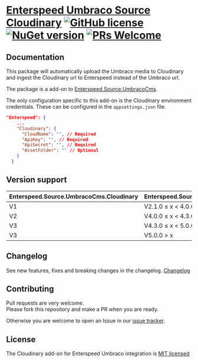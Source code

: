 ﻿# [Enterspeed Umbraco Source Cloudinary](https://www.enterspeed.com/) [![GitHub license](https://img.shields.io/badge/license-MIT-blue.svg)](./LICENSE) [![NuGet version](https://img.shields.io/nuget/v/Enterspeed.Source.UmbracoCms.Cloudinary)](https://www.nuget.org/packages/Enterspeed.Source.UmbracoCms.Cloudinary/) [![PRs Welcome](https://img.shields.io/badge/PRs-welcome-brightgreen.svg)](https://github.com/enterspeedhq/enterspeed-source-umbraco-cms-cloudinary/pulls)

## Documentation

This package will automatically upload the Umbraco media to Cloudinary and ingest the Cloudinary url to Enterspeed instead of the Umbraco url.

The package is a add-on to [Enterspeed.Source.UmbracoCms](https://www.nuget.org/packages/Enterspeed.Source.UmbracoCms).

The only configuration specific to this add-on is the Cloudinary environment credentials. These can be configured in the `appsettings.json` file.

``` json
"Enterspeed": {
    ...
    "Cloudinary": {
      "CloudName": "", // Required
      "ApiKey": "", // Required
      "ApiSecret": "", // Required
      "AssetFolder": "" // Optional
    }
  }
```

## Version support

| Enterspeed.Source.UmbracoCms.Cloudinary   | Enterspeed.Source.UmbracoCms  |
|-------------------------------------------|-------------------------------|
| V1                                        | V2.1.0 ≤ x < 4.0.0            |
| V2                                        | V4.0.0 ≤ x < 4.3.0            |
| V3                                        | V4.3.0 ≤ x < 5.0.0            |
| V3                                        | V5.0.0 > x                    |

## Changelog

See new features, fixes and breaking changes in the changelog. [Changelog](https://github.com/enterspeedhq/enterspeed-source-umbraco-cms-cloudinary/blob/develop/CHANGELOG.md)

## Contributing

Pull requests are very welcome.  
Please fork this repository and make a PR when you are ready.  

Otherwise you are welcome to open an Issue in our [issue tracker](https://github.com/enterspeedhq/enterspeed-source-umbraco-cms-cloudinary/issues).

## License

The Cloudinary add-on for Enterspeed Umbraco integration is [MIT licensed](https://github.com/enterspeedhq/enterspeed-source-umbraco-cms-cloudinary/blob/develop/LICENSE)
